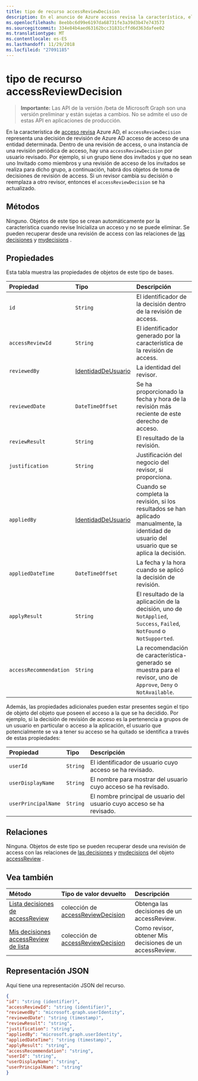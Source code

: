 ```yaml
---
title: tipo de recurso accessReviewDecision
description: En el anuncio de Azure access revisa la característica, el `accessReviewDecision` representa una decisión de revisión de Azure AD acceso de acceso de una entidad determinada.  Dentro de una revisión de access, o una instancia de una revisión periódica de acceso, hay una `accessReviewDecision` por usuario revisado.  Por ejemplo, si un grupo tiene dos invitados y que no sean uno Invitado como miembros y una revisión de acceso de los invitados se realiza para dicho grupo, a continuación, habrá dos objetos de toma de decisiones de revisión de access.  Si un revisor cambia su decisión o reemplaza a otro revisor, entonces el `accessReviewDecision` se ha actualizado.
ms.openlocfilehash: 8eebbc6d99e6197da68731fe3a39d3b47e743573
ms.sourcegitcommit: 334e84b4aed63162bcc31831cffd6d363dafee02
ms.translationtype: MT
ms.contentlocale: es-ES
ms.lasthandoff: 11/29/2018
ms.locfileid: "27091185"
---
```

# <a name="accessreviewdecision-resource-type"></a>tipo de recurso accessReviewDecision

> **Importante:** Las API de la versión /beta de Microsoft Graph son una versión preliminar y están sujetas a cambios. No se admite el uso de estas API en aplicaciones de producción.

En la característica de [acceso revisa](accessreviews-root.md) Azure AD, el `accessReviewDecision` representa una decisión de revisión de Azure AD acceso de acceso de una entidad determinada.  Dentro de una revisión de access, o una instancia de una revisión periódica de acceso, hay una `accessReviewDecision` por usuario revisado.  Por ejemplo, si un grupo tiene dos invitados y que no sean uno Invitado como miembros y una revisión de acceso de los invitados se realiza para dicho grupo, a continuación, habrá dos objetos de toma de decisiones de revisión de access.  Si un revisor cambia su decisión o reemplaza a otro revisor, entonces el `accessReviewDecision` se ha actualizado.


## <a name="methods"></a>Métodos

Ninguno.  Objetos de este tipo se crean automáticamente por la característica cuando revise Inicializa un acceso y no se puede eliminar.  Se pueden recuperar desde una revisión de access con las relaciones de [las decisiones](../api/accessreview-listdecisions.md) y [mydecisions](../api/accessreview-listmydecisions.md) .

## <a name="properties"></a>Propiedades

Esta tabla muestra las propiedades de objetos de este tipo de bases. 

| Propiedad                        | Tipo                         | Descripción                                                                                            |
| :------------------------------ | :-----------------------     | :----------------------------------------------------------------------------------------------------- |
| `id`                            |`String`                      | El identificador de la decisión dentro de la revisión de access.                                                                                     |
| `accessReviewId`                |`String`                      | El identificador generado por la característica de la revisión de access.                                                                                       |
| `reviewedBy`                    |[IdentidadDeUsuario](useridentity.md)| La identidad del revisor.                                                                                       |
| `reviewedDate`                  |`DateTimeOffset`              | Se ha proporcionado la fecha y hora de la revisión más reciente de este derecho de acceso.                                                                         |
| `reviewResult`                  |`String`                      | El resultado de la revisión.                                                                                    |
| `justification`                 |`String`                      | Justificación del negocio del revisor, si proporciona.                                                                         |
| `appliedBy`                     |[IdentidadDeUsuario](useridentity.md)| Cuando se completa la revisión, si los resultados se han aplicado manualmente, la identidad de usuario del usuario que se aplica la decisión.                                                           |
| `appliedDateTime`               |`DateTimeOffset`              | La fecha y la hora cuando se aplicó la decisión de revisión.                                                          |
| `applyResult`                   |`String`                      | El resultado de la aplicación de la decisión, uno de `NotApplied`, `Success`, `Failed`, `NotFound` o `NotSupported`.                      |
| `accessRecommendation`          |`String`                      | La recomendación de característica-generado se muestra para el revisor, uno de `Approve`, `Deny` o `NotAvailable`. |


Además, las propiedades adicionales pueden estar presentes según el tipo de objeto del objeto que poseen el acceso a la que se ha decidido.  Por ejemplo, si la decisión de revisión de acceso es la pertenencia a grupos de un usuario en particular o acceso a la aplicación, el usuario que potencialmente se va a tener su acceso se ha quitado se identifica a través de estas propiedades:

| Propiedad                        | Tipo                         | Descripción                                                                                            |
| :------------------------------ | :-----------------------     | :----------------------------------------------------------------------------------------------------- |
| `userId`                            |`String`                      | El identificador de usuario cuyo acceso se ha revisado.                                                                                    |
| `userDisplayName`                            |`String`                      | El nombre para mostrar del usuario cuyo acceso se ha revisado.                                                                                     |
| `userPrincipalName`                            |`String`                      | El nombre principal de usuario del usuario cuyo acceso se ha revisado.                                                                                     |



## <a name="relationships"></a>Relaciones

Ninguna.  Objetos de este tipo se pueden recuperar desde una revisión de access con las relaciones de [las decisiones](../api/accessreview-listdecisions.md) y [mydecisions](../api/accessreview-listmydecisions.md) del objeto [accessReview](accessreview.md) .

## <a name="see-also"></a>Vea también

| Método           | Tipo de valor devuelto    |Descripción|
|:---------------|:--------|:----------|
|[Lista decisiones de accessReview](../api/accessreview-listdecisions.md) |      colección de [accessReviewDecision](accessreviewdecision.md)| Obtenga las decisiones de un accessReview.|
|[Mis decisiones accessReview de lista](../api/accessreview-listmydecisions.md) |     colección de [accessReviewDecision](accessreviewdecision.md)| Como revisor, obtener Mis decisiones de un accessReview.|

## <a name="json-representation"></a>Representación JSON

Aquí tiene una representación JSON del recurso.

<!-- {
  "blockType": "resource",
  "optionalProperties": [

  ],
  "@odata.type": "microsoft.graph.accessReviewDecision"
}-->

```json
{
"id": "string (identifier)",
"accessReviewId": "string (identifier)",
"reviewedBy": "microsoft.graph.userIdentity",
"reviewedDate": "string (timestamp)",
"reviewResult": "string",
"justification": "string",
"appliedBy": "microsoft.graph.userIdentity",
"appliedDateTime": "string (timestamp)",
"applyResult": "string",
"accessRecommendation": "string",
"userId": "string",
"userDisplayName": "string",
"userPrincipalName": "string"
}

```

<!-- {
  "type": "#page.annotation",
  "description": "accessReviewDecision resource",
  "keywords": "",
  "section": "documentation",
  "tocPath": ""
}-->